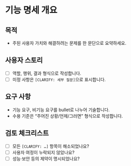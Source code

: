 # 기능 명세 개요

## 목적
- 주된 사용자 가치와 해결하려는 문제를 한 문단으로 요약하세요.

## 사용자 스토리
- [ ] 역할, 행위, 결과 형식으로 작성합니다.
- [ ] 미정 사항은 `[CLARIFY: 세부 질문]`으로 표시합니다.

## 요구 사항
- 기능 요구, 비기능 요구를 bullet로 나누어 기술합니다.
- 수용 기준은 “주어진 상황/언제/그러면” 형식으로 작성합니다.

## 검토 체크리스트
- [ ] 모든 `[CLARIFY: …]` 항목이 해소되었나요?
- [ ] 사용자 여정이 누락되지 않았나요?
- [ ] 성능·보안 등의 제약이 명시되었나요?
